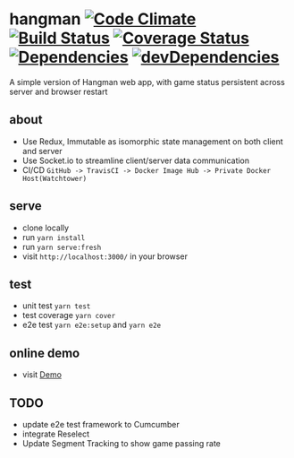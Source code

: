# hangman [![Code Climate](https://codeclimate.com/github/zhenyulin/hangman/badges/gpa.svg)](https://codeclimate.com/github/zhenyulin/hangman) [![Build Status](https://travis-ci.org/zhenyulin/hangman.svg?branch=master)](https://travis-ci.org/zhenyulin/hangman) [![Coverage Status](https://coveralls.io/repos/github/zhenyulin/hangman/badge.svg?branch=master)](https://coveralls.io/github/zhenyulin/hangman?branch=master) [![Dependencies](https://david-dm.org/zhenyulin/hangman.svg)](https://david-dm.org/zhenyulin/hangman) [![devDependencies](https://david-dm.org/zhenyulin/hangman/dev-status.svg)](https://david-dm.org/zhenyulin/hangman?type=dev)

A simple version of Hangman web app, with game status persistent across server and browser restart

## about

 * Use Redux, Immutable as isomorphic state management on both client and server
 * Use Socket.io to streamline client/server data communication
 * CI/CD `GitHub -> TravisCI -> Docker Image Hub -> Private Docker Host(Watchtower)`

## serve

 * clone locally
 * run `yarn install`
 * run `yarn serve:fresh`
 * visit `http://localhost:3000/` in your browser

## test

 * unit test `yarn test`
 * test coverage `yarn cover`
 * e2e test `yarn e2e:setup` and `yarn e2e`

## online demo

 * visit [Demo](http://elitir.com:3456/)

## TODO
 * update e2e test framework to Cumcumber
 * integrate Reselect
 * Update Segment Tracking to show game passing rate
